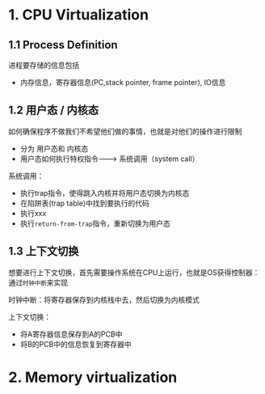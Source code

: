 # 1. CPU Virtualization

## 1.1 Process Definition

进程要存储的信息包括

- 内存信息，寄存器信息(PC,stack pointer, frame pointer), IO信息

## 1.2 用户态 / 内核态

如何确保程序不做我们不希望他们做的事情，也就是对他们的操作进行限制

- 分为 用户态和 内核态
- 用户态如何执行特权指令---> 系统调用（system call）

系统调用：

- 执行trap指令，使得跳入内核并将用户态切换为内核态
- 在陷阱表(trap table)中找到要执行的代码
- 执行xxx
- 执行`return-from-trap`指令，重新切换为用户态

## 1.3 上下文切换

想要进行上下文切换，首先需要操作系统在CPU上运行，也就是OS获得控制器：通过`时钟中断`来实现

时钟中断：将寄存器保存到内核栈中去，然后切换为内核模式

上下文切换：

- 将A寄存器信息保存到A的PCB中
- 将B的PCB中的信息恢复到寄存器中

# 2. Memory virtualization

